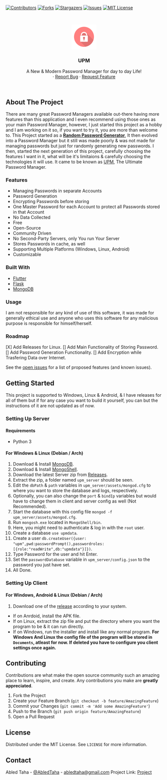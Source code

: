 [![Contributors][contributors-shield]][contributors-url]
[![Forks][forks-shield]][forks-url]
[![Stargazers][stars-shield]][stars-url]
[![Issues][issues-shield]][issues-url]
[![MIT License][license-shield]][license-url]


<!-- PROJECT LOGO -->
<br />
<p align="center">
  <a href="#">
    <img src="./assets/UPM-icon-640.png" alt="Logo" width="80" height="80">
  </a>

  <h3 align="center">UPM</h3>

  <p align="center">
    A New & Modern Password Manager for day to day Life!
    <br />
    ·
    <a href="https://github.com/Abled-Taha/upm/issues/new">Report Bug</a>
    ·
    <a href="https://github.com/Abled-Taha/upm/issues/new">Request Feature</a>
  </p>
</p>
<br>


<!-- ABOUT THE PROJECT -->
## About The Project
There are many great Password Managers available out-there having more features than this application and I even recommend using those ones as your main Password Manager, however, I just started this project as a hobby and I am working on it so, if you want to try it, you are more than welcome to. This Project started as a [**Random Password Generator**](https://github.com/Abled-Taha/Random-Password-Generator-GUI), It then evolved into a Password Manager but it still was made poorly & was not made for managing passwords but just for randomly generating new passwords. I then, started the next generation of this project, carefully choosing the features I want in it, what will be it's limitaions & carefully choosing the technologies it will use. It came to be known as [UPM](https://github.com/Abled-Taha/upm), The Ultimate Password Manager.

### Features
* Managing Passwords in separate Accounts
* Password Generation
* Encrypting Passwords before storing
* One Master Password for each Account to protect all Passwords stored in that Account
* No Data Collected
* Free
* Open-Source
* Community Driven
* No Second-Party Servers, only You run Your Server
* Stores Passwords in cache, as well
* Supporting Multiple Platforms (Windows, Linux, Android)
* Customizable

### Built With
* [Flutter](https://flutter.dev)
* [Flask](https://flask.palletsprojects.com/en/2.2.x/)
* [MongoDB](https://www.mongodb.com)

### Usage
I am not responsible for any kind of use of this software, it was made for generally ethical use and anyone who uses this software for any malicious purpose is responsible for himself/herself.

### Roadmap
[X] Add Releases for Linux.
[] Add Main Functionality of Storing Password.
[] Add Password Generation Functionality.
[] Add Encryption while Trasfering Data over Internet.

See the [open issues](https://github.com/Abled-Taha/upm/issues) for a list of proposed features (and known issues).


<!-- GETTING STARTED -->
## Getting Started
This project is supported to Windows, Linux & Android, & I have releases for all of them but if for any case you want to build it yourself, you can but the instructions of it are not updated as of now.

### Setting Up Server
#### Requirements
* Python 3
#### For Windows & Linux (Debian / Arch)
1. Download & Install [MongoDB](https://www.mongodb.com/try/download/community).
2. Download & Install [MongoShell](https://www.mongodb.com/try/download/shell).
3. Download the latest Server zip from [Releases](https://github.com/Abled-Taha/upm/releases).
4. Extract the zip, a folder named ```upm_server``` should be seen.
5. Edit the ```dbPath``` & ```path``` variables in ```upm_server/assets/mongod.cfg``` to where you want to store the database and logs, respectively.
6. Optionally, you can also change the ```port``` & ```bindIp``` variables but would have to change them in client and server config as well (Not Recommended).
7. Start the database with this config file ```mongod -f upm_server/assets/mongod.cfg```.
8. Run ```mongosh.exe``` located in ```MongoShell/bin```.
9. Here, you might need to authenticate & log in with the ```root``` user.
10. Create a database ```use upmdata```.
11. Create a user ```db.createUser({user: "upm",pwd:passwordPrompt(),passwordroles:[{role:"readWrite",db:"upmdata"}]})```.
12. Type Password for the user and hit Enter.
13. Set the ```passwordDatabase``` variable in ```upm_server/config.json``` to the password you just have set.
14. All Done.
### Setting Up Client
#### For Windows, Android & Linux (Debian / Arch)
1. Download one of the [release](https://github.com/Abled-Taha/upm/releases) according to your system.
* If on Anrdoid, install the APK file.
* If on Linux, extract the zip file and put the directory where you want the program to be & it can run directly.
* If on Windows, run the installer and install like any normal program.
**For Windows And Linux the config file of the program will be stored in ```Documents```, atleast for now. If deleted you have to configure you client settings once again.**

<!-- CONTRIBUTING -->
## Contributing
Contributions are what make the open source community such an amazing place to learn, inspire, and create. Any contributions you make are **greatly appreciated**.
1. Fork the Project
2. Create your Feature Branch (`git checkout -b feature/AmazingFeature`)
3. Commit your Changes (`git commit -m 'Add some AmazingFeature'`)
4. Push to the Branch (`git push origin feature/AmazingFeature`)
5. Open a Pull Request

<!-- LICENSE -->
## License
Distributed under the MIT License. See `LICENSE` for more information.


<!-- CONTACT -->
## Contact
Abled Taha - [@AbledTaha](https://twitter.com/@AbledTaha) - abledtaha@gmail.com
Project Link: [Project](https://github.com/Abled-Taha/upm)

<!-- MARKDOWN LINKS & IMAGES -->
<!-- https://www.markdownguide.org/basic-syntax/#reference-style-links -->
[contributors-shield]: https://img.shields.io/github/contributors/Abled-Taha/upm.svg?style=for-the-badge
[contributors-url]: https://github.com/Abled-Taha/upm/graphs/contributors
[forks-shield]: https://img.shields.io/github/forks/Abled-Taha/upm.svg?style=for-the-badge
[forks-url]: https://github.com/Abled-Taha/upm/network/members
[stars-shield]: https://img.shields.io/github/stars/Abled-Taha/upm.svg?style=for-the-badge
[stars-url]: https://github.com/Abled-Taha/upm/stargazers
[issues-shield]: https://img.shields.io/github/issues/Abled-Taha/upm.svg?style=for-the-badge
[issues-url]: https://github.com/Abled-Taha/upm/issues
[license-shield]: https://img.shields.io/github/license/Abled-Taha/upm.svg?style=for-the-badge
[license-url]: https://github.com/Abled-Taha/upm/blob/main/LICENSE.txt
